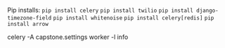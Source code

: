 Pip installs:
`pip install celery`
`pip install twilio`
`pip install django-timezone-field`
`pip install whitenoise`
`pip install celery[redis]`
`pip install arrow`

celery -A capstone.settings worker -l info